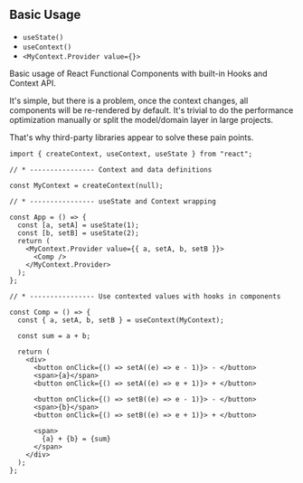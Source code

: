 ## Basic Usage

- `useState()`
- `useContext()`
- `<MyContext.Provider value={}>`

Basic usage of React Functional Components with built-in Hooks and Context API.

It's simple, but there is a problem, once the context changes, all components will be re-rendered by default. It's trivial to do the performance optimization manually or split the model/domain layer in large projects.

That's why third-party libraries appear to solve these pain points.

```tsx
import { createContext, useContext, useState } from "react";

// * ---------------- Context and data definitions

const MyContext = createContext(null);

// * ---------------- useState and Context wrapping

const App = () => {
  const [a, setA] = useState(1);
  const [b, setB] = useState(2);
  return (
    <MyContext.Provider value={{ a, setA, b, setB }}>
      <Comp />
    </MyContext.Provider>
  );
};

// * ---------------- Use contexted values with hooks in components

const Comp = () => {
  const { a, setA, b, setB } = useContext(MyContext);

  const sum = a + b;

  return (
    <div>
      <button onClick={() => setA((e) => e - 1)}> - </button>
      <span>{a}</span>
      <button onClick={() => setA((e) => e + 1)}> + </button>

      <button onClick={() => setB((e) => e - 1)}> - </button>
      <span>{b}</span>
      <button onClick={() => setB((e) => e + 1)}> + </button>

      <span>
        {a} + {b} = {sum}
      </span>
    </div>
  );
};
```
